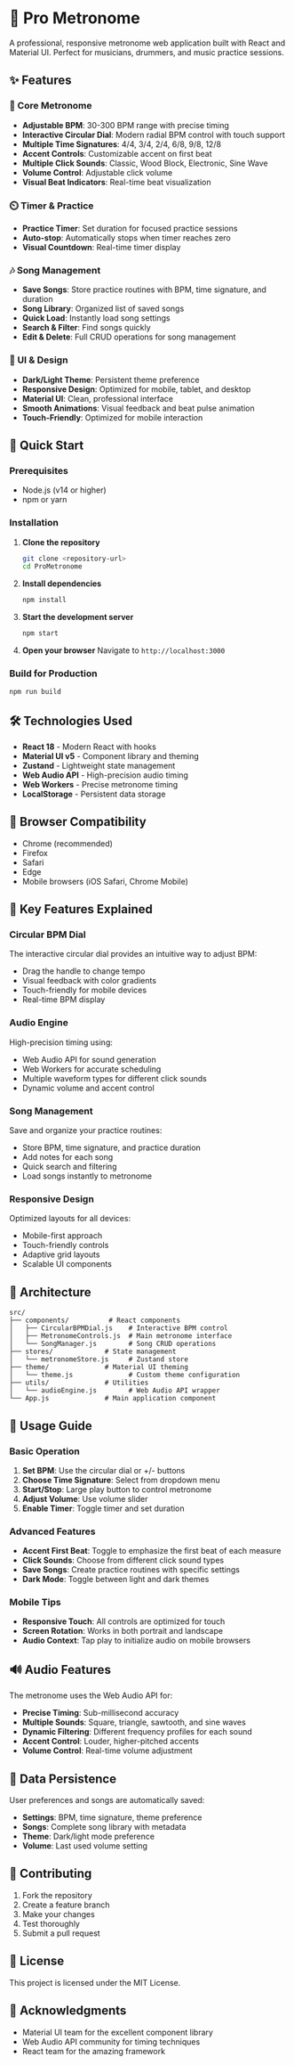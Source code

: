 # 🥁 Pro Metronome

A professional, responsive metronome web application built with React and Material UI. Perfect for musicians, drummers, and music practice sessions.

## ✨ Features

### 🎵 Core Metronome
- **Adjustable BPM**: 30-300 BPM range with precise timing
- **Interactive Circular Dial**: Modern radial BPM control with touch support
- **Multiple Time Signatures**: 4/4, 3/4, 2/4, 6/8, 9/8, 12/8
- **Accent Controls**: Customizable accent on first beat
- **Multiple Click Sounds**: Classic, Wood Block, Electronic, Sine Wave
- **Volume Control**: Adjustable click volume
- **Visual Beat Indicators**: Real-time beat visualization

### ⏲️ Timer & Practice
- **Practice Timer**: Set duration for focused practice sessions
- **Auto-stop**: Automatically stops when timer reaches zero
- **Visual Countdown**: Real-time timer display

### 🎶 Song Management
- **Save Songs**: Store practice routines with BPM, time signature, and duration
- **Song Library**: Organized list of saved songs
- **Quick Load**: Instantly load song settings
- **Search & Filter**: Find songs quickly
- **Edit & Delete**: Full CRUD operations for song management

### 🎨 UI & Design
- **Dark/Light Theme**: Persistent theme preference
- **Responsive Design**: Optimized for mobile, tablet, and desktop
- **Material UI**: Clean, professional interface
- **Smooth Animations**: Visual feedback and beat pulse animation
- **Touch-Friendly**: Optimized for mobile interaction

## 🚀 Quick Start

### Prerequisites
- Node.js (v14 or higher)
- npm or yarn

### Installation

1. **Clone the repository**
   ```bash
   git clone <repository-url>
   cd ProMetronome
   ```

2. **Install dependencies**
   ```bash
   npm install
   ```

3. **Start the development server**
   ```bash
   npm start
   ```

4. **Open your browser**
   Navigate to `http://localhost:3000`

### Build for Production

```bash
npm run build
```

## 🛠️ Technologies Used

- **React 18** - Modern React with hooks
- **Material UI v5** - Component library and theming
- **Zustand** - Lightweight state management
- **Web Audio API** - High-precision audio timing
- **Web Workers** - Precise metronome timing
- **LocalStorage** - Persistent data storage

## 📱 Browser Compatibility

- Chrome (recommended)
- Firefox
- Safari
- Edge
- Mobile browsers (iOS Safari, Chrome Mobile)

## 🎯 Key Features Explained

### Circular BPM Dial
The interactive circular dial provides an intuitive way to adjust BPM:
- Drag the handle to change tempo
- Visual feedback with color gradients
- Touch-friendly for mobile devices
- Real-time BPM display

### Audio Engine
High-precision timing using:
- Web Audio API for sound generation
- Web Workers for accurate scheduling
- Multiple waveform types for different click sounds
- Dynamic volume and accent control

### Song Management
Save and organize your practice routines:
- Store BPM, time signature, and practice duration
- Add notes for each song
- Quick search and filtering
- Load songs instantly to metronome

### Responsive Design
Optimized layouts for all devices:
- Mobile-first approach
- Touch-friendly controls
- Adaptive grid layouts
- Scalable UI components

## 🔧 Architecture

```
src/
├── components/          # React components
│   ├── CircularBPMDial.js    # Interactive BPM control
│   ├── MetronomeControls.js  # Main metronome interface
│   └── SongManager.js        # Song CRUD operations
├── stores/             # State management
│   └── metronomeStore.js     # Zustand store
├── theme/              # Material UI theming
│   └── theme.js              # Custom theme configuration
├── utils/              # Utilities
│   └── audioEngine.js        # Web Audio API wrapper
└── App.js              # Main application component
```

## 🎼 Usage Guide

### Basic Operation
1. **Set BPM**: Use the circular dial or +/- buttons
2. **Choose Time Signature**: Select from dropdown menu
3. **Start/Stop**: Large play button to control metronome
4. **Adjust Volume**: Use volume slider
5. **Enable Timer**: Toggle timer and set duration

### Advanced Features
- **Accent First Beat**: Toggle to emphasize the first beat of each measure
- **Click Sounds**: Choose from different click sound types
- **Save Songs**: Create practice routines with specific settings
- **Dark Mode**: Toggle between light and dark themes

### Mobile Tips
- **Responsive Touch**: All controls are optimized for touch
- **Screen Rotation**: Works in both portrait and landscape
- **Audio Context**: Tap play to initialize audio on mobile browsers

## 🔊 Audio Features

The metronome uses the Web Audio API for:
- **Precise Timing**: Sub-millisecond accuracy
- **Multiple Sounds**: Square, triangle, sawtooth, and sine waves
- **Dynamic Filtering**: Different frequency profiles for each sound
- **Accent Control**: Louder, higher-pitched accents
- **Volume Control**: Real-time volume adjustment

## 💾 Data Persistence

User preferences and songs are automatically saved:
- **Settings**: BPM, time signature, theme preference
- **Songs**: Complete song library with metadata
- **Theme**: Dark/light mode preference
- **Volume**: Last used volume setting

## 🤝 Contributing

1. Fork the repository
2. Create a feature branch
3. Make your changes
4. Test thoroughly
5. Submit a pull request

## 📄 License

This project is licensed under the MIT License.

## 🎉 Acknowledgments

- Material UI team for the excellent component library
- Web Audio API community for timing techniques
- React team for the amazing framework
